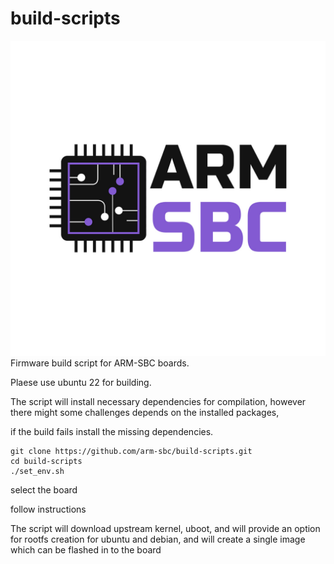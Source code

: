 # build-scripts
![Logo](https://github.com/arm-sbc/binaries/blob/main/ARM_SBC_LOGO%5B1%5D.jpg)
Firmware build script for ARM-SBC boards.

Plaese use ubuntu 22 for building.

The script will install necessary dependencies for compilation, however there might some challenges depends on the installed packages, 

if the build fails install the missing dependencies.

	git clone https://github.com/arm-sbc/build-scripts.git
  	cd build-scripts
  	./set_env.sh

select the board

follow instructions

The script will download upstream kernel, uboot, and will provide an option for rootfs creation for ubuntu and debian, and will create a single image which can be flashed in to the board
